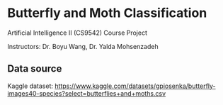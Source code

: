 # Butterfly and Moth Classification

Artificial Intelligence II (CS9542) Course Project

Instructors: Dr. Boyu Wang, Dr. Yalda Mohsenzadeh

## Data source
Kaggle dataset: https://www.kaggle.com/datasets/gpiosenka/butterfly-images40-species?select=butterflies+and+moths.csv
